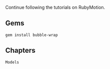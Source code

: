 Continue following the tutorials on RubyMotion.

Gems
--------------
	gem install bubble-wrap

Chapters
--------------
	Models